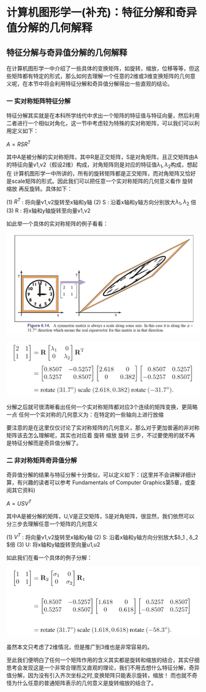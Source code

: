 # 计算机图形学一(补充)：特征分解和奇异值分解的几何解释

## 特征分解与奇异值分解的几何解释

在计算机图形学一中介绍了一些具体的变换矩阵，如旋转，缩放，位移等等，但这些矩阵都有特定的形式，那么如何去理解一个任意的2维或3维变换矩阵的几何意义呢，在本节中将会利用特征分解和奇异值分解得出一些直观的结论。

### 一 实对称矩阵特征分解

特征分解其实就是在本科所学线代中求出一个矩阵的特征值与特征向量，然后利用二者进行一个相似对角化，这一节中考虑较为特殊的实对称矩阵，可以我们可以利用定义如下：

$A = RSR^T$

其中A是被分解的实对称矩阵，其中R是正交矩阵，S是对角矩阵，且正交矩阵由A的特征向量v1,v2（假设2维）构成，对角矩阵则是对应的特征值$λ_1, λ_2$构成，想起在 计算机图形学一中所讲的，所有的旋转矩阵都是正交矩阵，而对角矩阵又恰好是scale矩阵的形式。因此我们可以把任意一个实对称矩阵的几何意义看作 旋转 缩放 再反旋转。具体如下：

(1) $R^T$ : 将向量v1,v2旋转至x轴和y轴
(2) S : 沿着x轴和y轴方向分别放大$λ_1, λ_2$ 倍
(3) R : 将x轴和y轴旋转至向量v1,v2

如此举一个具体的实对称矩阵的例子看看：

![](.\img\1-1-1.png)

![](.\img\1-1-2.png)

分解之后就可很清晰看出任何一个实对称矩阵都对应3个连续的矩阵变换，更简略一点
任何一个实对称的几何意义为：在特定的一些轴向上进行放缩

要注意的是在这里仅仅讨论了实对称矩阵的几何意义，那么对于更加普遍的非对称矩阵该去怎么理解呢，其实也对应着 旋转 缩放 旋转 三步，不过要使用的就不再是特征分解而是奇异值分解了。

### 二 非对称矩阵奇异值分解

奇异值分解的结果与特征分解十分类似，可以定义如下：(这里并不会讲解详细计算，有兴趣的读者可以参考 Fundamentals of Computer Graphics第5章，或查阅其它资料)

$A = USV^T$

其中A是被分解的矩阵，U,V是正交矩阵，S是对角矩阵，很显然，我们依然可以分三步去理解任意一个矩阵的几何意义

(1) $V^T$ : 将向量v1,v2旋转至x轴和y轴
(2) S: 沿着x轴和y轴方向分别放大$δ_1 , δ_2 $倍
(3) U: 将x轴和y轴旋转至向量u1,u2

如此我们在看一个具体的例子分解：

![](.\img\1-1-3.png)


虽然本文只考虑了2维情况，但是推广到3维也是非常容易的。

至此我们便明白了任何一个矩阵作用的含义其实都是旋转和缩放的结合，其实仔细思考会发现这是一个非常合理而又直观的理论，我们不用去想什么特征分解，奇异值分解，因为没有引入齐次坐标之时,变换矩阵只能表示旋转，缩放！ 而也就不奇怪为什么任意的普通矩阵表示的几何意义是旋转缩放的结合了。

